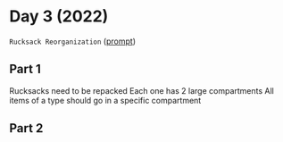 # Day 3 (2022)

`Rucksack Reorganization` ([prompt](https://adventofcode.com/2022/day/3))

## Part 1

Rucksacks need to be repacked
Each one has 2 large compartments
All items of a type should go in a specific compartment

## Part 2
